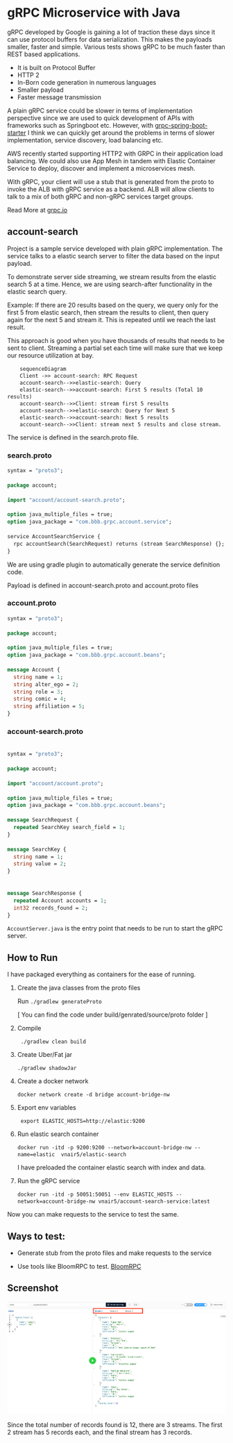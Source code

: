 # gRPC Microservice with Java

gRPC developed by Google is gaining a lot of traction these days since it can use protocol buffers for data serialization. This makes the 
payloads smaller, faster and simple. Various tests shows gRPC to be much faster than REST based applications.

- It is built on Protocol Buffer
- HTTP 2
- In-Born code generation in numerous languages
- Smaller payload
- Faster message transmission

A plain gRPC service could be slower in terms of implementation perspective since we are used to quick development of 
APIs with frameworks such as Springboot etc. However, with [grpc-spring-boot-starter](https://github.com/LogNet/grpc-spring-boot-starter)
I think we can quickly get around the problems in terms of slower implementation, service discovery, load balancing etc.

AWS recently started supporting HTTP2 with GRPC in their application load balancing. We could also use App Mesh in tandem with
Elastic Container Service to deploy, discover and implement a microservices mesh.

With gRPC, your client will use a stub that is generated from the proto to invoke the ALB with gRPC service as a backend. 
ALB will allow clients to talk to a mix of both gRPC and non-gRPC services target groups.

Read More at [grpc.io](https://grpc.io/)

## account-search

Project is a sample service developed with plain gRPC implementation. The service talks to a elastic search server to 
filter the data based on the input payload.

To demonstrate server side streaming, we stream results from the elastic search 5 at a time. Hence, we are using search-after
functionality in the elastic search query.

Example: If there are 20 results based on the query, we query only for the first 5 from elastic search, then stream the 
results to client, then query again for the next 5 and stream it. This is repeated until we reach the last result.

This approach is good when you have thousands of results that needs to be sent to client. Streaming a partial set each 
time will make sure that we keep our resource utilization at bay.

```mermaid
    sequenceDiagram
    Client ->> account-search: RPC Request
    account-search-->>elastic-search: Query
    elastic-search-->>account-search: First 5 results (Total 10 results)
    account-search-->>Client: stream first 5 results
    account-search-->>elastic-search: Query for Next 5
    elastic-search-->>account-search: Next 5 results
    account-search-->>Client: stream next 5 results and close stream.
```

The service is defined in the search.proto file.

### search.proto

```protobuf
syntax = "proto3";

package account;

import "account/account-search.proto";

option java_multiple_files = true;
option java_package = "com.bbb.grpc.account.service";

service AccountSearchService {
  rpc accountSearch(SearchRequest) returns (stream SearchResponse) {};
}


```

We are using gradle plugin to automatically generate the service definition code. 

Payload is defined in account-search.proto and account.proto files

### account.proto
```protobuf
syntax = "proto3";

package account;

option java_multiple_files = true;
option java_package = "com.bbb.grpc.account.beans";

message Account {
  string name = 1;
  string alter_ego = 2;
  string role = 3;
  string comic = 4;
  string affiliation = 5;
}
```

### account-search.proto

```protobuf

syntax = "proto3";

package account;

import "account/account.proto";

option java_multiple_files = true;
option java_package = "com.bbb.grpc.account.beans";

message SearchRequest {
  repeated SearchKey search_field = 1;
}

message SearchKey {
  string name = 1;
  string value = 2;
}


message SearchResponse {
  repeated Account accounts = 1;
  int32 records_found = 2;
}
```
``AccountServer.java`` is the entry point that needs to be run to start the gRPC server.

## How to Run


I have packaged everything as containers for the ease of running.

1) Create the java classes from the proto files
    
    Run `` ./gradlew generateProto `` 
   
    [ You can find the code under build/genrated/source/proto folder ]

2) Compile 

   ```shell
    ./gradlew clean build
   ```

3) Create Uber/Fat jar

   ```shell
   ./gradlew shadowJar
   ```

4) Create a docker network

   ```shell
   docker network create -d bridge account-bridge-nw
   ```

5) Export env variables

   ```shell
    export ELASTIC_HOSTS=http://elastic:9200
   ```
6) Run elastic search container

   ```
   docker run -itd -p 9200:9200 --network=account-bridge-nw --name=elastic  vnair5/elastic-search
   ```
    I have preloaded the container elastic search with index and data.
    
7) Run the gRPC service
    ```
    docker run -itd -p 50051:50051 --env ELASTIC_HOSTS --network=account-bridge-nw vnair5/account-search-service:latest
    ```

Now you can make requests to the service to test the same. 

## Ways to test:

- Generate stub from the proto files and make requests to the service

- Use tools like BloomRPC to test. [BloomRPC](https://github.com/uw-labs/bloomrpc)


## Screenshot

![ticket](images/results.png)

Since the total number of records found is 12, there are 3 streams. 
The first 2 stream has 5 records each, and the final stream has 3 records.
